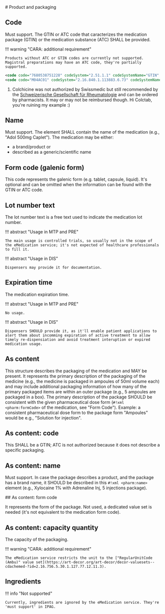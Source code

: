 # Product and packaging

## Code

<span class="must-support">Must support</span>.
The GTIN or ATC code that caracterizes the medication package (GTIN) or the medication substance (ATC) SHALL be provided.

!!! warning "CARA: additional requirement"

    Products without ATC or GTIN codes are currently not supported. Magistral preparations may have an ATC code, they're partially supported.

<!-- TODO only medication or other products that have a GTIN? -->

```xml title="Example usage"
<code code="7680538751228" codeSystem="2.51.1.1" codeSystemName="GTIN" displayName="TRIATEC Tabl 2.5 mg 100 Stk" />
<code code="M04AC01" codeSystem="2.16.840.1.113883.6.73" codeSystemName="ATC" displayName="Colchicine" /> <!-- (1) -->
```

1.  Colchicine was not authorized by Swissmedic but still recommended by the [Schweizerische Gesellschaft für Rheumatologie](https://www.rheuma-net.ch/de/dok/sgr-dokumente/behandlung/therapie/other-therapies/519-colchicin/file) and can be ordered by pharmacists. It may or may not be reimbursed though. Hi Colctab, you're ruining my example :)

## Name

<span class="must-support">Must support</span>.
The element SHALL contain the name of the medication (e.g., "Adol 500mg Caplet").
The medication may be either:

- a brand/product or 
- described as a generic/scientific name <!-- or -->
<!-- - a descriptor of a magistral preparation/compound medicine -->

<!-- If the medicine has no brand name (e.g., magistral preparations, compound medicine, …) `#!xml nullFlavor="NA"` SHALL be used. -->

## Form code (galenic form)

This code represents the galenic form (e.g. tablet, capsule, liquid). It's optional and can be omitted when the information can be found with the GTIN or ATC code.
<!-- If the medicine is uncoded (e.g., magistral preparations, compound medicine, …) `#!xml nullFlavor="NA"` SHALL be used. -->
<!-- Recommended usage -->

## Lot number text

The lot number text is a free text used to indicate the medication lot number.

!!! abstract "Usage in MTP and PRE"

    The main usage is controlled trials, so usually not in the scope of the eMedication service; it's not expected of healthcare professionals to fill it.

!!! abstract "Usage in DIS"

    Dispensers may provide it for documentation.

## Expiration time

The medication expiration time.

!!! abstract "Usage in MTP and PRE"

    No usage.

!!! abstract "Usage in DIS"

    Dispensers SHOULD provide it, as it'll enable patient applications to alert them about incomming expiration of active treatment to allow timely re-dispensiation and avoid treatment interuption or expired medication usage.

## As content

This structure describes the packaging of the medication and MAY be present.
It represents the primary description of the packaging of the medicine (e.g., the medicine is packaged in ampoules of 50ml volume each) and may include additional packaging information of how many of the primary packaged items are within an outer package (e.g., 5 ampoules are packaged in a box).
The primary description of the package SHOULD be consistent with the given pharmaceutical dose form (`#!xml <pharm:formCode>` of the medication, see "Form Code").
Example: a consistent pharmaceutical dose form to the package form "Ampoules" would be e.g., "Solution for injection".

## As content: code

This SHALL be a GTIN; ATC is not authorized because it does not describe a specific packaging.

## As content: name

<span class="must-support">Must support</span>.
In case the package describes a product, and the package has a brand name, it SHOULD be described in this `#!xml <pharm:name>` element (e.g., Xylocaine 1% with Adrenaline Inj, 5 injections package).

## As content: form code

It represents the form of the package. Not used, a dedicated value set is needed (it's not equivalent to the medication form code).

## As content: capacity quantity

The capacity of the packaging.

!!! warning "CARA: additional requirement"

    The eMedication service restricts the unit to the ["RegularUnitCode (Ambu)" value set](https://art-decor.org/art-decor/decor-valuesets--cdachemed-?id=2.16.756.5.30.1.127.77.12.11.3).

## Ingredients

!!! info "Not supported"

    Currently, ingredients are ignored by the eMedication service. They're 'must support' in IPAG.
